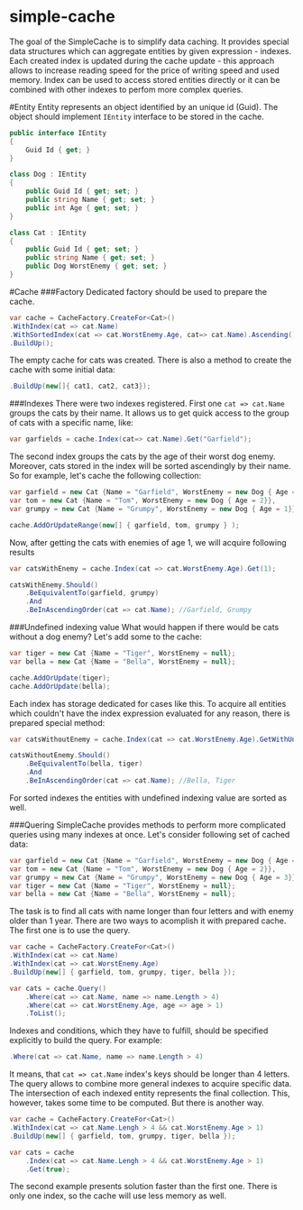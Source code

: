 # simple-cache
The goal of the SimpleCache is to simplify data caching. It provides special data structures which can aggregate entities by given expression - indexes. Each created index is updated during the cache update - this approach allows to increase reading speed for the price of writing speed and used memory. Index can be used to access stored entities directly or it can be combined with other indexes to perfom more complex queries.

#Entity
Entity represents an object identified by an unique id (Guid). The object should implement `IEntity` interface to be stored in the cache.

```c#
public interface IEntity
{
    Guid Id { get; }
}

class Dog : IEntity
{
    public Guid Id { get; set; }
    public string Name { get; set; }
    public int Age { get; set; }
}

class Cat : IEntity
{
    public Guid Id { get; set; }
    public string Name { get; set; }
    public Dog WorstEnemy { get; set; }
}
```

#Cache
###Factory
Dedicated factory should be used to prepare the cache.

```c#
var cache = CacheFactory.CreateFor<Cat>()
.WithIndex(cat => cat.Name)
.WithSortedIndex(cat => cat.WorstEnemy.Age, cat=> cat.Name).Ascending()
.BuildUp();
```
The empty cache for cats was created. There is also a method to create the cache with some initial data:

```c#
.BuildUp(new[]{ cat1, cat2, cat3});
```
###Indexes
There were two indexes registered. First one `cat => cat.Name` groups the cats by their name. It allows us to get quick access to the group of cats with a specific name, like:

```c#
var garfields = cache.Index(cat=> cat.Name).Get("Garfield");
```
The second index groups the cats by the age of their worst dog enemy. Moreover, cats stored in the index will be sorted ascendingly by their name. So for example, let's cache the following collection:

```c#
var garfield = new Cat {Name = "Garfield", WorstEnemy = new Dog { Age = 1}};
var tom = new Cat {Name = "Tom", WorstEnemy = new Dog { Age = 2}},
var grumpy = new Cat {Name = "Grumpy", WorstEnemy = new Dog { Age = 1}}

cache.AddOrUpdateRange(new[] { garfield, tom, grumpy } );
```
Now, after getting the cats with enemies of age 1, we will acquire following results

```c#
var catsWithEnemy = cache.Index(cat => cat.WorstEnemy.Age).Get(1);

catsWithEnemy.Should()
    .BeEquivalentTo(garfield, grumpy)
    .And
    .BeInAscendingOrder(cat => cat.Name); //Garfield, Grumpy
```
###Undefined indexing value
What would happen if there would be cats without a dog enemy? Let's add some to the cache:

```c#
var tiger = new Cat {Name = "Tiger", WorstEnemy = null};
var bella = new Cat {Name = "Bella", WorstEnemy = null};

cache.AddOrUpdate(tiger);
cache.AddOrUpdate(bella);
```

Each index has storage dedicated for cases like this. To acquire all entities which couldn't have the index expression evaluated for any reason, there is prepared special method:

```c#
var catsWithoutEnemy = cache.Index(cat => cat.WorstEnemy.Age).GetWithUndefined();

catsWithoutEnemy.Should()
    .BeEquivalentTo(bella, tiger)
    .And
    .BeInAscendingOrder(cat => cat.Name); //Bella, Tiger
```

For sorted indexes the entities with undefined indexing value are sorted as well.

###Quering
SimpleCache provides methods to perform more complicated queries using many indexes at once. Let's consider following set of cached data:

```c#
var garfield = new Cat {Name = "Garfield", WorstEnemy = new Dog { Age = 1}};
var tom = new Cat {Name = "Tom", WorstEnemy = new Dog { Age = 2}},
var grumpy = new Cat {Name = "Grumpy", WorstEnemy = new Dog { Age = 3}}
var tiger = new Cat {Name = "Tiger", WorstEnemy = null};
var bella = new Cat {Name = "Bella", WorstEnemy = null};
```
The task is to find all cats with name longer than four letters and with enemy older than 1 year. There are two ways to acomplish it with prepared cache. The first one is to use the query.

```c#
var cache = CacheFactory.CreateFor<Cat>()
.WithIndex(cat => cat.Name)
.WithIndex(cat => cat.WorstEnemy.Age)
.BuildUp(new[] { garfield, tom, grumpy, tiger, bella });

var cats = cache.Query()
    .Where(cat => cat.Name, name => name.Length > 4)
    .Where(cat => cat.WorstEnemy.Age, age => age > 1)
    .ToList();
```

Indexes and conditions, which they have to fulfill, should be specified explicitly to build the query. For example:

```c#
.Where(cat => cat.Name, name => name.Length > 4)
```
It means, that `cat => cat.Name` index's keys should be longer than 4 letters. The query allows to combine more general indexes to acquire specific data. The intersection of each indexed entity represents the final collection. This, however, takes some time to be computed. But there is another way.

```c#
var cache = CacheFactory.CreateFor<Cat>()
.WithIndex(cat => cat.Name.Lengh > 4 && cat.WorstEnemy.Age > 1)
.BuildUp(new[] { garfield, tom, grumpy, tiger, bella });

var cats = cache
    .Index(cat => cat.Name.Lengh > 4 && cat.WorstEnemy.Age > 1)
    .Get(true);
```
The second example presents solution faster than the first one. There is only one index, so the cache will use less memory as well.
